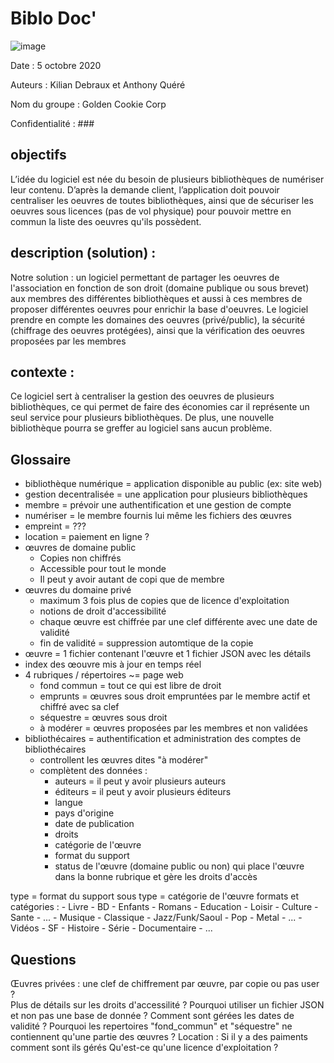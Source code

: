 # Biblo Doc'


![image](https://images.adagio.com/images2/custom_blends/117606.jpg)

Date : 5 octobre 2020 

Auteurs : Kilian Debraux et Anthony Quéré 

Nom du groupe : Golden Cookie Corp 

Confidentialité : ###



## objectifs  
L’idée du logiciel est née du besoin de plusieurs bibliothèques de numériser leur contenu. D’après la demande client, l’application  doit pouvoir centraliser les oeuvres de toutes bibliothèques, ainsi que de sécuriser les oeuvres sous licences (pas de vol physique) pour pouvoir mettre en commun la liste des oeuvres qu'ils possèdent.  

## description (solution) :
Notre solution : un logiciel permettant de partager les oeuvres de l'association en fonction de son droit (domaine publique ou sous brevet) aux membres des différentes bibliothèques et aussi à ces membres de proposer différentes oeuvres pour enrichir la base d'oeuvres. Le logiciel prendre en compte les domaines des oeuvres (privé/public), la sécurité (chiffrage des oeuvres protégées), ainsi que la vérification des oeuvres proposées par les membres  

## contexte : 
Ce logiciel sert à centraliser la gestion des oeuvres de plusieurs bibliothèques, ce qui permet de faire des économies car il représente un seul service pour plusieurs bibliothèques. De plus, une nouvelle bibliothèque pourra se greffer au logiciel sans aucun problème.  


## Glossaire
- bibliothèque numérique = application disponible au public (ex: site web)
- gestion decentralisée = une application pour plusieurs bibliothèques
- membre = prévoir une authentification et une gestion de compte
- numériser = le membre fournis lui même les fichiers des œuvres
- empreint = ???
- location = paiement en ligne ?
- œuvres de domaine public
    - Copies non chiffrés
    - Accessible pour tout le monde
    - Il peut y avoir autant de copi que de membre
- œuvres du domaine privé
    - maximum 3 fois plus de copies que de licence d'exploitation
    - notions de droit d'accessibilité
    - chaque œuvre est chiffrée par une clef différente avec une date de validité
    - fin de validité = suppression automtique de la copie
- œuvre = 1 fichier contenant l'œuvre et 1 fichier JSON avec les détails
- index des œouvre mis à jour en temps réel
- 4 rubriques / répertoires ~= page web
    - fond commun = tout ce qui est libre de droit
    - emprunts = œuvres sous droit empruntées par le membre actif et chiffré avec sa clef
    - séquestre = œuvres sous droit
    - à modérer = œuvres proposées par les membres et non validées
- bibliothécaires = authentification et administration des comptes de bibliothécaires
    - controllent les œuvres dites "à modérer"
    - complètent des données :
        - auteurs = il peut y avoir plusieurs auteurs
        - éditeurs = il peut y avoir plusieurs éditeurs
        - langue
        - pays d'origine
        - date de publication
        - droits
        - catégorie de l'œuvre
        - format du support
        - status de l'œuvre (domaine public ou non) qui place l'œuvre dans la bonne rubrique et gère les droits d'accès

type = format du support
sous type = catégorie de l'œuvre
formats et catégories :
    - Livre
        - BD
        - Enfants
        - Romans
        - Education
        - Loisir
        - Culture
        - Sante
        - ...
    - Musique
        - Classique
        - Jazz/Funk/Saoul
        - Pop
        - Metal
        - ...
    - Vidéos
        - SF
        - Histoire
        - Série
        - Documentaire
        - ...
    
## Questions
Œuvres privées : une clef de chiffrement par œuvre, par copie ou pas user ?  
Plus de détails sur les droits d'accessilité ?
Pourquoi utiliser un fichier JSON et non pas une base de donnée ?
Comment sont gérées les dates de validité ?
Pourquoi les repertoires "fond_commun" et "séquestre" ne contiennent qu'une partie des œuvres ?
Location : Si il y a des paiments comment sont ils gérés
Qu'est-ce qu'une licence d'exploitation ?
